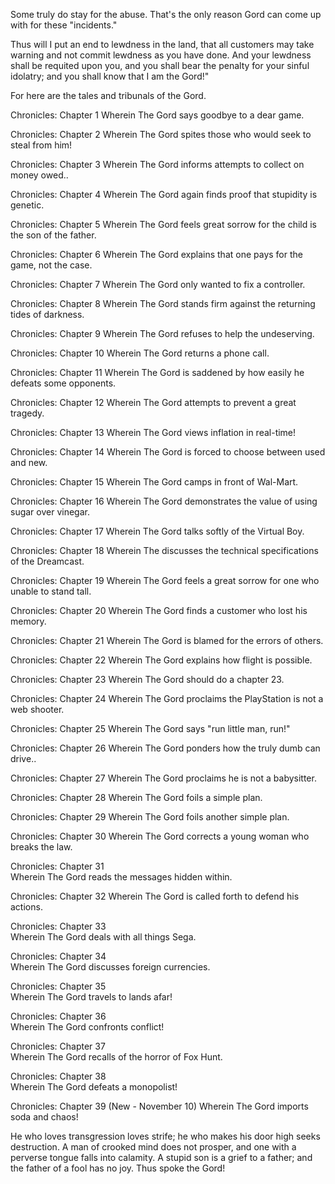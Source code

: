 
 

 

 

 

 

 

 

 

 

 




Some truly do stay for the abuse.  That's the only reason Gord can come up with for these "incidents."















Thus will I put an end to lewdness in the land, that all customers may take warning and not commit lewdness as you have done.  And your lewdness shall be requited upon you, and you shall bear the penalty for your sinful idolatry; and you shall know that I am the Gord!"

For here are the tales and tribunals of the Gord.

Chronicles: Chapter 1
Wherein The Gord says goodbye to a dear game.

Chronicles: Chapter 2
Wherein The Gord spites those who would seek to steal from him!

Chronicles: Chapter 3
Wherein The Gord informs attempts to collect on money owed..

Chronicles: Chapter 4
Wherein The Gord again finds proof that stupidity is genetic.

Chronicles: Chapter 5
Wherein The Gord feels great sorrow for the child is the son of the father.

Chronicles: Chapter 6
Wherein The Gord explains that one pays for the game, not the case.

Chronicles: Chapter 7
Wherein The Gord only wanted to fix a controller.

Chronicles: Chapter 8
Wherein The Gord stands firm against the returning tides of darkness.

Chronicles: Chapter 9
Wherein The Gord refuses to help the undeserving.

Chronicles: Chapter 10
Wherein The Gord returns a phone call.

Chronicles: Chapter 11
Wherein The Gord is saddened by how easily he defeats some opponents.

Chronicles: Chapter 12
Wherein The Gord attempts to prevent a great tragedy.

Chronicles: Chapter 13
Wherein The Gord views inflation in real-time!

Chronicles: Chapter 14
Wherein The Gord is forced to choose between used and new.

Chronicles: Chapter 15
Wherein The Gord camps in front of Wal-Mart.

Chronicles: Chapter 16
Wherein The Gord demonstrates the value of using sugar over vinegar.

Chronicles: Chapter 17
Wherein The Gord talks softly of the Virtual Boy.

Chronicles: Chapter 18
Wherein The discusses the technical specifications of the Dreamcast.

Chronicles: Chapter 19
Wherein The Gord feels a great sorrow for one who unable to stand tall.

Chronicles: Chapter 20
Wherein The Gord finds a customer who lost his memory.

Chronicles: Chapter 21
Wherein The Gord is blamed for the errors of others.

Chronicles: Chapter 22
Wherein The Gord explains how flight is possible.

Chronicles: Chapter 23
Wherein The Gord should do a chapter 23.

Chronicles: Chapter 24
Wherein The Gord proclaims the PlayStation is not a web shooter.

Chronicles: Chapter 25
Wherein The Gord says "run little man, run!"

Chronicles: Chapter 26
Wherein The Gord ponders how the truly dumb can drive..

Chronicles: Chapter 27
Wherein The Gord proclaims he is not a babysitter.

Chronicles: Chapter 28
Wherein The Gord foils a simple plan.

Chronicles: Chapter 29
Wherein The Gord foils another simple plan.

Chronicles: Chapter 30 
Wherein The Gord corrects a young woman who breaks the law.

Chronicles: Chapter 31  
Wherein The Gord reads the messages hidden within.

Chronicles: Chapter 32 
Wherein The Gord is called forth to defend his actions.

Chronicles: Chapter 33  
Wherein The Gord deals with all things Sega.

Chronicles: Chapter 34  
Wherein The Gord discusses foreign currencies.

Chronicles: Chapter 35  
Wherein The Gord travels to lands afar!

Chronicles: Chapter 36  
Wherein The Gord confronts conflict!

Chronicles: Chapter 37  
Wherein The Gord recalls of the horror of Fox Hunt.

Chronicles: Chapter 38  
Wherein The Gord defeats a monopolist!

Chronicles: Chapter 39  (New - November 10)
Wherein The Gord imports soda and chaos!

 

He who loves transgression loves strife; he who makes his door high seeks destruction. A man of crooked mind does not prosper, and one with a perverse tongue falls into calamity. A stupid son is a grief to a father; and the father of a fool has no joy. Thus spoke the Gord!

 

 
 